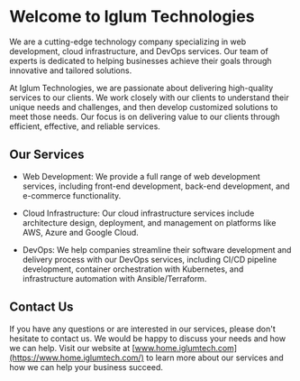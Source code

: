 Welcome to Iglum Technologies
=============================


We are a cutting-edge technology company specializing in web development, cloud infrastructure, and DevOps services. Our team of experts is dedicated to helping businesses achieve their goals through innovative and tailored solutions.

At Iglum Technologies, we are passionate about delivering high-quality services to our clients. We work closely with our clients to understand their unique needs and challenges, and then develop customized solutions to meet those needs. Our focus is on delivering value to our clients through efficient, effective, and reliable services.

Our Services
------------

-   Web Development: We provide a full range of web development services, including front-end development, back-end development, and e-commerce functionality.

-   Cloud Infrastructure: Our cloud infrastructure services include architecture design, deployment, and management on platforms like AWS, Azure and Google Cloud.

-   DevOps: We help companies streamline their software development and delivery process with our DevOps services, including CI/CD pipeline development, container orchestration with Kubernetes, and infrastructure automation with Ansible/Terraform.

Contact Us
----------

If you have any questions or are interested in our services, please don't hesitate to contact us. We would be happy to discuss your needs and how we can help. Visit our website at [www.home.iglumtech.com](https://www.home.iglumtech.com/) to learn more about our services and how we can help your business succeed.
